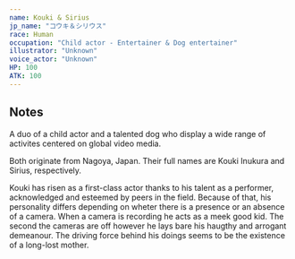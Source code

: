 ```yaml
---
name: Kouki & Sirius
jp_name: "コウキ＆シリウス"
race: Human
occupation: "Child actor - Entertainer & Dog entertainer"
illustrator: "Unknown"
voice_actor: "Unknown"
HP: 100
ATK: 100
---
```


## Notes

A duo of a child actor and a talented dog who display a wide range of activites centered on global video media. 

Both originate from Nagoya, Japan. Their full names are Kouki Inukura and Sirius, respectively. 

Kouki has risen as a first-class actor thanks to his talent as a performer, acknowledged and esteemed by peers in the field. Because of that, his personality differs depending on wheter there is a presence or an absence of a camera. When a camera is recording he acts as a meek good kid. The second the cameras are off however he lays bare his haugthy and arrogant demeanour. The driving force behind his doings seems to be the existence of a long-lost mother.

